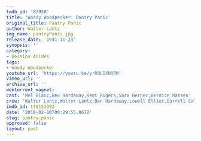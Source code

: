 ```yaml
---
tmdb_id: '87958'
title: 'Woody Woodpecker: Pantry Panic'
original_title: Pantry Panic
author: Walter Lantz
img_name: pantryPanic.jpg
release_date: '1941-11-23'
synopsis: ''
category:
- Dessins Animés
tags:
- Woody Woodpecker
youtube_url: 'https://youtu.be/yrRQLIXNVRM'
vimeo_url: ''
archive_url: ''
webtorrent_magnet:
cast: 'Mel Blanc,Ben Hardaway,Kent Rogers,Sara Berner,Bernice Hansen'
crew: 'Walter Lantz,Walter Lantz,Ben Hardaway,Lowell Elliot,Darrell Calker'
imdb_id: tt0151893
date: '2018-02-18T00:29:55.867Z'
slug: pantry-panic
approved: false
layout: post
---
```

